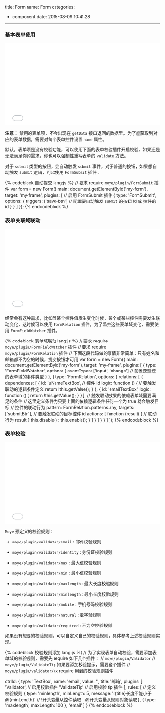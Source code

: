 title: Form
name: Form
categories:
  - component
date: 2015-08-09 10:41:28
---

### 基本表单使用

<iframe height='268' scrolling='no' src='//codepen.io/wuhy/embed/XbGNZp/?height=268&theme-id=17700&default-tab=result' frameborder='no' allowtransparency='true' allowfullscreen='true' style='width: 100%;'>See the Pen <a href='http://codepen.io/wuhy/pen/XbGNZp/'>Form</a> by spark (<a href='http://codepen.io/wuhy'>@wuhy</a>) on <a href='http://codepen.io'>CodePen</a>.
</iframe>

**注意：** 禁用的表单项，不会出现在 `getData` 接口返回的数据里。为了能获取到对应的表单数据，需要对每个表单控件设置 `name` 属性。

默认，表单项是没有校验功能，可以使用下面的表单校验插件开启校验，如果还是无法满足你的需求，你也可以强制性重写表单的 `validate` 方法。

对于 `submit` 类型的按钮，会自动触发 `submit` 事件，对于普通的按钮，如果想自动触发 `submit` 逻辑，可以使用 `FormSubmit` 插件：

{% codeblock 自动提交 lang:js %}
// 要求 require `moye/plugin/FormSubmit` 插件
var form = new Form({
    main: document.getElementById('my-form'),
    target: 'my-frame',
    plugins: [ // 启用 FormSubmit 插件
        {
            type: 'FormSubmit',
            options: {
                triggers: ['save-btn'] // 配置要自动触发 `submit` 的按钮 id 或 控件的 id
            }
        }
    ]
});
{% endcodeblock %}

### 表单关联域联动

<iframe height='266' scrolling='no' src='//codepen.io/wuhy/embed/MwxJam/?height=266&theme-id=17700&default-tab=result' frameborder='no' allowtransparency='true' allowfullscreen='true' style='width: 100%;'>See the Pen <a href='http://codepen.io/wuhy/pen/MwxJam/'>Moye Form Relation Plugin</a> by spark (<a href='http://codepen.io/wuhy'>@wuhy</a>) on <a href='http://codepen.io'>CodePen</a>.
</iframe>


经常会有这种需求，比如当某个控件值发生变化时候，某个或某些控件需要发生联动变化，这时候可以使用 `FormRelation` 插件，为了监控这些表单域变化，需要使用 `FormFieldWatcher` 插件。

{% codeblock 表单域联动 lang:js %}
// 要求 require `moye/plugin/FormFieldWatcher` 插件
// 要求 require `moye/plugin/FormRelation` 插件
// 下面这段代码做的事情非常简单：只有姓名和邮箱都不为空的时候，提交按钮才可用
var form = new Form({
    main: document.getElementById('my-form'),
    target: 'my-frame',
    plugins: [
        {
            type: 'FormFieldWatcher',
            options: {
                eventTypes: ['input', 'change'] // 配置要监控的表单域的事件类型
            }
        },
        {
            type: 'FormRelation',
            options: {
                relations: [
                    {
                        dependences: [
                            {
                                id: 'uNameTextBox', // 控件 id
                                logic: function () { // 要触发联动的逻辑条件定义
                                    return !this.getValue();
                                }
                            },
                            {
                                id: 'emailTextBox',
                                logic: function () {
                                    return !this.getValue();
                                }
                            }
                        ],
                        // 触发联动效果的依赖表单域需要满足的条件
                        // 这里定义条件为只要上面的依赖逻辑条件任何一个为 true 就会触发目标
                        // 控件的联动行为
                        pattern: FormRelation.patterns.any,
                        targets: ['submitBtn'], // 要触发联动的目标控件 id
                        actions: [
                            function (result) { // 联动行为
                                result ? this.disable() : this.enable();
                            }
                        ]
                    }
                ]
            }
        }
    ]
});
{% endcodeblock %}

### 表单校验

<iframe height='266' scrolling='no' src='//codepen.io/wuhy/embed/OVqWXP/?height=266&theme-id=17700&default-tab=result' frameborder='no' allowtransparency='true' allowfullscreen='true' style='width: 100%;'>See the Pen <a href='http://codepen.io/wuhy/pen/OVqWXP/'>Moye Form Validate</a> by spark (<a href='http://codepen.io/wuhy'>@wuhy</a>) on <a href='http://codepen.io'>CodePen</a>.
</iframe>

`Moye` 预定义的校验规则：

* `moye/plugin/validator/email` : 邮件校验规则

* `moye/plugin/validator/identity` : 身份证校验规则

* `moye/plugin/validator/max` : 最大值校验规则

* `moye/plugin/validator/min` : 最小值校验规则

* `moye/plugin/validator/maxlength` : 最大长度校验规则

* `moye/plugin/validator/minlength` : 最小长度校验规则

* `moye/plugin/validator/mobile` : 手机号码校验规则

* `moye/plugin/validator/natural` : 数字验规则

* `moye/plugin/validator/required` : 不为空校验规则

如果没有想要的校验规则，可以自定义自己的校验规则，具体参考上述校验规则实现。

{% codeblock 校验规则添加 lang:js %}
// 为了实现表单自动校验，需要添加表单域的校验规则，需要先 require 如下几个插件：
// `moye/plugin/Validator`
// `moye/plugin/ValidateTip`  如果要添加校验提示，需要这个插件
// `moye/plugin/validator/xx` require 用到的校验规则插件

ctrlId: {
    type: 'TextBox',
    name: 'email',
    value: '',
    title: '邮箱',
    plugins: [
        'Validator',  // 启用校验插件
        'ValidateTip' // 启用校验 tip 插件
    ],
    rules: [ // 定义校验规则
        {
            type: 'minlength',
            minLength: 5,
            message: '!{title}长度不能小于@{minLength}' // !开头变量从控件读取，@开头变量从规则对象读取
        },
        {
            type: 'maxlength',
            maxLength: 100
        },
        'email'
    ]
}
{% endcodeblock %}